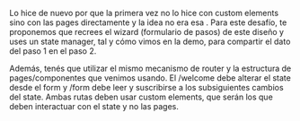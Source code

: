 Lo hice de nuevo por que la primera vez no lo hice con custom elements sino con las pages directamente y la idea no era esa .
Para este desafío, te proponemos que recrees el wizard (formulario de pasos) de este diseño y uses un state manager, tal y cómo vimos en la demo, para compartir el dato del paso 1 en el paso 2.

Además, tenés que utilizar el mismo mecanismo de router y la estructura de pages/componentes que venimos usando. El /welcome debe alterar el state desde el form y /form debe leer y suscribirse a los subsiguientes cambios del state.
Ambas rutas deben usar custom elements, que serán los que deben interactuar con el state y no las pages.
